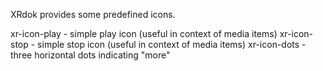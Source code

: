 XRdok provides some predefined icons.

xr-icon-play - simple play icon (useful in context of media items)
xr-icon-stop - simple stop icon (useful in context of media items)
xr-icon-dots - three horizontal dots indicating "more"
